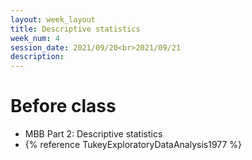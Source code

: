 ```yaml
---
layout: week_layout
title: Descriptive statistics
week_num: 4
session_date: 2021/09/20<br>2021/09/21
description:
---
```


# Before class

  - MBB Part 2: Descriptive statistics
  - {% reference TukeyExploratoryDataAnalysis1977 %}
